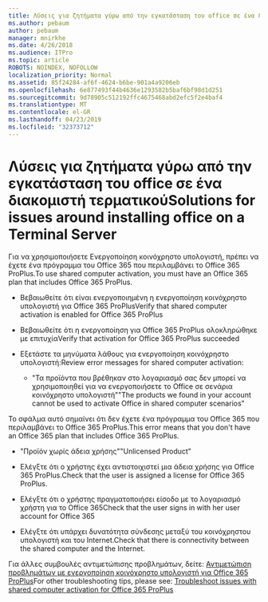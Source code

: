 ```yaml
---
title: Λύσεις για ζητήματα γύρω από την εγκατάσταση του office σε ένα διακομιστή τερματικού
ms.author: pebaum
author: pebaum
manager: mnirkhe
ms.date: 4/26/2018
ms.audience: ITPro
ms.topic: article
ROBOTS: NOINDEX, NOFOLLOW
localization_priority: Normal
ms.assetid: 85f24284-af6f-4624-b6be-901a4a9206eb
ms.openlocfilehash: 6e877493f44b4636e1293582b5baf6bf98d1d251
ms.sourcegitcommit: 9d78905c512192ffc4675468abd2efc5f2e4baf4
ms.translationtype: MT
ms.contentlocale: el-GR
ms.lasthandoff: 04/23/2019
ms.locfileid: "32373712"
---
```

# <a name="solutions-for-issues-around-installing-office-on-a-terminal-server"></a><span data-ttu-id="bf38b-102">Λύσεις για ζητήματα γύρω από την εγκατάσταση του office σε ένα διακομιστή τερματικού</span><span class="sxs-lookup"><span data-stu-id="bf38b-102">Solutions for issues around installing office on a Terminal Server</span></span>

<span data-ttu-id="bf38b-103">Για να χρησιμοποιήσετε Ενεργοποίηση κοινόχρηστο υπολογιστή, πρέπει να έχετε ένα πρόγραμμα του Office 365 που περιλαμβάνει το Office 365 ProPlus.</span><span class="sxs-lookup"><span data-stu-id="bf38b-103">To use shared computer activation, you must have an Office 365 plan that includes Office 365 ProPlus.</span></span>
  
- <span data-ttu-id="bf38b-104">Βεβαιωθείτε ότι είναι ενεργοποιημένη η ενεργοποίηση κοινόχρηστο υπολογιστή για Office 365 ProPlus</span><span class="sxs-lookup"><span data-stu-id="bf38b-104">Verify that shared computer activation is enabled for Office 365 ProPlus</span></span>
    
- <span data-ttu-id="bf38b-105">Βεβαιωθείτε ότι η ενεργοποίηση για Office 365 ProPlus ολοκληρώθηκε με επιτυχία</span><span class="sxs-lookup"><span data-stu-id="bf38b-105">Verify that activation for Office 365 ProPlus succeeded</span></span>
    
- <span data-ttu-id="bf38b-106">Εξετάστε τα μηνύματα λάθους για ενεργοποίηση κοινόχρηστο υπολογιστή:</span><span class="sxs-lookup"><span data-stu-id="bf38b-106">Review error messages for shared computer activation:</span></span>
    
  - <span data-ttu-id="bf38b-107">"Τα προϊόντα που βρέθηκαν στο λογαριασμό σας δεν μπορεί να χρησιμοποιηθεί για να ενεργοποιήσετε το Office σε σενάρια κοινόχρηστο υπολογιστή"</span><span class="sxs-lookup"><span data-stu-id="bf38b-107">"The products we found in your account cannot be used to activate Office in shared computer scenarios"</span></span>
  
<span data-ttu-id="bf38b-108">Το σφάλμα αυτό σημαίνει ότι δεν έχετε ένα πρόγραμμα του Office 365 που περιλαμβάνει το Office 365 ProPlus.</span><span class="sxs-lookup"><span data-stu-id="bf38b-108">This error means that you don't have an Office 365 plan that includes Office 365 ProPlus.</span></span>
    
  - <span data-ttu-id="bf38b-109">"Προϊόν χωρίς άδεια χρήσης"</span><span class="sxs-lookup"><span data-stu-id="bf38b-109">"Unlicensed Product"</span></span>
    
  - <span data-ttu-id="bf38b-110">Ελέγξτε ότι ο χρήστης έχει αντιστοιχιστεί μια άδεια χρήσης για Office 365 ProPlus.</span><span class="sxs-lookup"><span data-stu-id="bf38b-110">Check that the user is assigned a license for Office 365 ProPlus.</span></span>
    
  - <span data-ttu-id="bf38b-111">Ελέγξτε ότι ο χρήστης πραγματοποιήσει είσοδο με το λογαριασμό χρήστη για το Office 365</span><span class="sxs-lookup"><span data-stu-id="bf38b-111">Check that the user signs in with her user account for Office 365</span></span>
    
  - <span data-ttu-id="bf38b-112">Ελέγξτε ότι υπάρχει δυνατότητα σύνδεσης μεταξύ του κοινόχρηστου υπολογιστή και του Internet.</span><span class="sxs-lookup"><span data-stu-id="bf38b-112">Check that there is connectivity between the shared computer and the Internet.</span></span>
    
<span data-ttu-id="bf38b-113">Για άλλες συμβουλές αντιμετώπισης προβλημάτων, δείτε: [Αντιμετώπιση προβλημάτων με ενεργοποίηση κοινόχρηστο υπολογιστή για Office 365 ProPlus](https://docs.microsoft.com/DeployOffice/troubleshoot-issues-with-shared-computer-activation-for-office-365-proplus)</span><span class="sxs-lookup"><span data-stu-id="bf38b-113">For other troubleshooting tips, please see: [Troubleshoot issues with shared computer activation for Office 365 ProPlus](https://docs.microsoft.com/DeployOffice/troubleshoot-issues-with-shared-computer-activation-for-office-365-proplus)</span></span>
  

